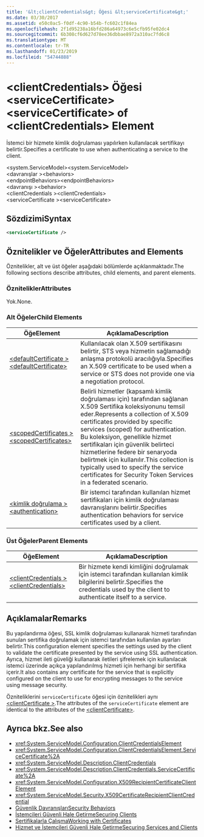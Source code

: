 ```yaml
---
title: '&lt;clientCredentials&gt; Öğesi &lt;serviceCertificate&gt;'
ms.date: 03/30/2017
ms.assetid: e50c0ac5-f0df-4c90-b54b-fc602c1f84ea
ms.openlocfilehash: 2f1d95238a16bfd286a64973c6e5cfb95fe02dc4
ms.sourcegitcommit: 6b308cf6d627d78ee36dbbae8972a310ac7fd6c8
ms.translationtype: MT
ms.contentlocale: tr-TR
ms.lasthandoff: 01/23/2019
ms.locfileid: "54744888"
---
```

# <a name="ltservicecertificategt-of-ltclientcredentialsgt-element"></a><span data-ttu-id="3c1f0-102">&lt;clientCredentials&gt; Öğesi &lt;serviceCertificate&gt;</span><span class="sxs-lookup"><span data-stu-id="3c1f0-102">&lt;serviceCertificate&gt; of &lt;clientCredentials&gt; Element</span></span>
<span data-ttu-id="3c1f0-103">İstemci bir hizmete kimlik doğrulaması yapılırken kullanılacak sertifikayı belirtir.</span><span class="sxs-lookup"><span data-stu-id="3c1f0-103">Specifies a certificate to use when authenticating a service to the client.</span></span>  
  
 <span data-ttu-id="3c1f0-104">\<system.ServiceModel></span><span class="sxs-lookup"><span data-stu-id="3c1f0-104">\<system.ServiceModel></span></span>  
<span data-ttu-id="3c1f0-105">\<davranışlar ></span><span class="sxs-lookup"><span data-stu-id="3c1f0-105">\<behaviors></span></span>  
<span data-ttu-id="3c1f0-106">\<endpointBehaviors></span><span class="sxs-lookup"><span data-stu-id="3c1f0-106">\<endpointBehaviors></span></span>  
<span data-ttu-id="3c1f0-107">\<davranışı ></span><span class="sxs-lookup"><span data-stu-id="3c1f0-107">\<behavior></span></span>  
<span data-ttu-id="3c1f0-108">\<clientCredentials ></span><span class="sxs-lookup"><span data-stu-id="3c1f0-108">\<clientCredentials></span></span>  
<span data-ttu-id="3c1f0-109">\<serviceCertificate ></span><span class="sxs-lookup"><span data-stu-id="3c1f0-109">\<serviceCertificate></span></span>  
  
## <a name="syntax"></a><span data-ttu-id="3c1f0-110">Sözdizimi</span><span class="sxs-lookup"><span data-stu-id="3c1f0-110">Syntax</span></span>  
  
```xml  
<serviceCertificate />
```  
  
## <a name="attributes-and-elements"></a><span data-ttu-id="3c1f0-111">Öznitelikler ve Öğeler</span><span class="sxs-lookup"><span data-stu-id="3c1f0-111">Attributes and Elements</span></span>  
 <span data-ttu-id="3c1f0-112">Öznitelikler, alt ve üst öğeler aşağıdaki bölümlerde açıklanmaktadır.</span><span class="sxs-lookup"><span data-stu-id="3c1f0-112">The following sections describe attributes, child elements, and parent elements.</span></span>  
  
### <a name="attributes"></a><span data-ttu-id="3c1f0-113">Öznitelikler</span><span class="sxs-lookup"><span data-stu-id="3c1f0-113">Attributes</span></span>  
 <span data-ttu-id="3c1f0-114">Yok.</span><span class="sxs-lookup"><span data-stu-id="3c1f0-114">None.</span></span>  
  
### <a name="child-elements"></a><span data-ttu-id="3c1f0-115">Alt Öğeler</span><span class="sxs-lookup"><span data-stu-id="3c1f0-115">Child Elements</span></span>  
  
|<span data-ttu-id="3c1f0-116">Öğe</span><span class="sxs-lookup"><span data-stu-id="3c1f0-116">Element</span></span>|<span data-ttu-id="3c1f0-117">Açıklama</span><span class="sxs-lookup"><span data-stu-id="3c1f0-117">Description</span></span>|  
|-------------|-----------------|  
|[<span data-ttu-id="3c1f0-118">\<defaultCertificate ></span><span class="sxs-lookup"><span data-stu-id="3c1f0-118">\<defaultCertificate></span></span>](../../../../../docs/framework/configure-apps/file-schema/wcf/defaultcertificate-element.md)|<span data-ttu-id="3c1f0-119">Kullanılacak olan X.509 sertifikasını belirtir, STS veya hizmetin sağlamadığı anlaşma protokolü aracılığıyla.</span><span class="sxs-lookup"><span data-stu-id="3c1f0-119">Specifies an X.509 certificate to be used when a service or STS does not provide one via a negotiation protocol.</span></span>|  
|[<span data-ttu-id="3c1f0-120">\<scopedCertificates ></span><span class="sxs-lookup"><span data-stu-id="3c1f0-120">\<scopedCertificates></span></span>](../../../../../docs/framework/configure-apps/file-schema/wcf/scopedcertificates-element.md)|<span data-ttu-id="3c1f0-121">Belirli hizmetler (kapsamlı kimlik doğrulaması için) tarafından sağlanan X.509 Sertifika koleksiyonunu temsil eder.</span><span class="sxs-lookup"><span data-stu-id="3c1f0-121">Represents a collection of X.509 certificates provided by specific services (scoped) for authentication.</span></span> <span data-ttu-id="3c1f0-122">Bu koleksiyon, genellikle hizmet sertifikaları için güvenlik belirteci hizmetlerine federe bir senaryoda belirtmek için kullanılır.</span><span class="sxs-lookup"><span data-stu-id="3c1f0-122">This collection is typically used to specify the service certificates for Security Token Services in a federated scenario.</span></span>|  
|[<span data-ttu-id="3c1f0-123">\<kimlik doğrulama ></span><span class="sxs-lookup"><span data-stu-id="3c1f0-123">\<authentication></span></span>](../../../../../docs/framework/configure-apps/file-schema/wcf/authentication-of-servicecertificate-element.md)|<span data-ttu-id="3c1f0-124">Bir istemci tarafından kullanılan hizmet sertifikaları için kimlik doğrulaması davranışlarını belirtir.</span><span class="sxs-lookup"><span data-stu-id="3c1f0-124">Specifies authentication behaviors for service certificates used by a client.</span></span>|  
  
### <a name="parent-elements"></a><span data-ttu-id="3c1f0-125">Üst Öğeler</span><span class="sxs-lookup"><span data-stu-id="3c1f0-125">Parent Elements</span></span>  
  
|<span data-ttu-id="3c1f0-126">Öğe</span><span class="sxs-lookup"><span data-stu-id="3c1f0-126">Element</span></span>|<span data-ttu-id="3c1f0-127">Açıklama</span><span class="sxs-lookup"><span data-stu-id="3c1f0-127">Description</span></span>|  
|-------------|-----------------|  
|[<span data-ttu-id="3c1f0-128">\<clientCredentials ></span><span class="sxs-lookup"><span data-stu-id="3c1f0-128">\<clientCredentials></span></span>](../../../../../docs/framework/configure-apps/file-schema/wcf/clientcredentials.md)|<span data-ttu-id="3c1f0-129">Bir hizmete kendi kimliğini doğrulamak için istemci tarafından kullanılan kimlik bilgilerini belirtir.</span><span class="sxs-lookup"><span data-stu-id="3c1f0-129">Specifies the credentials used by the client to authenticate itself to a service.</span></span>|  
  
## <a name="remarks"></a><span data-ttu-id="3c1f0-130">Açıklamalar</span><span class="sxs-lookup"><span data-stu-id="3c1f0-130">Remarks</span></span>  
 <span data-ttu-id="3c1f0-131">Bu yapılandırma öğesi, SSL kimlik doğrulaması kullanarak hizmeti tarafından sunulan sertifika doğrulamak için istemci tarafından kullanılan ayarları belirtir.</span><span class="sxs-lookup"><span data-stu-id="3c1f0-131">This configuration element specifies the settings used by the client to validate the certificate presented by the service using SSL authentication.</span></span> <span data-ttu-id="3c1f0-132">Ayrıca, hizmet ileti güveliği kullanarak iletileri şifrelemek için kullanılacak istemci üzerinde açıkça yapılandırılmış hizmeti için herhangi bir sertifika içerir.</span><span class="sxs-lookup"><span data-stu-id="3c1f0-132">It also contains any certificate for the service that is explicitly configured on the client to use for encrypting messages to the service using message security.</span></span>  
  
 <span data-ttu-id="3c1f0-133">Özniteliklerini `serviceCertificate` öğesi için öznitelikleri aynı [ \<clientCertificate >](../../../../../docs/framework/configure-apps/file-schema/wcf/clientcertificate-of-clientcredentials-element.md).</span><span class="sxs-lookup"><span data-stu-id="3c1f0-133">The attributes of the `serviceCertificate` element are identical to the attributes of the [\<clientCertificate>](../../../../../docs/framework/configure-apps/file-schema/wcf/clientcertificate-of-clientcredentials-element.md).</span></span>  
  
## <a name="see-also"></a><span data-ttu-id="3c1f0-134">Ayrıca bkz.</span><span class="sxs-lookup"><span data-stu-id="3c1f0-134">See also</span></span>
- <xref:System.ServiceModel.Configuration.ClientCredentialsElement>
- <xref:System.ServiceModel.Configuration.ClientCredentialsElement.ServiceCertificate%2A>
- <xref:System.ServiceModel.Description.ClientCredentials>
- <xref:System.ServiceModel.Description.ClientCredentials.ServiceCertificate%2A>
- <xref:System.ServiceModel.Configuration.X509RecipientCertificateClientElement>
- <xref:System.ServiceModel.Security.X509CertificateRecipientClientCredential>
- [<span data-ttu-id="3c1f0-135">Güvenlik Davranışları</span><span class="sxs-lookup"><span data-stu-id="3c1f0-135">Security Behaviors</span></span>](../../../../../docs/framework/wcf/feature-details/security-behaviors-in-wcf.md)
- [<span data-ttu-id="3c1f0-136">İstemcileri Güvenli Hale Getirme</span><span class="sxs-lookup"><span data-stu-id="3c1f0-136">Securing Clients</span></span>](../../../../../docs/framework/wcf/securing-clients.md)
- [<span data-ttu-id="3c1f0-137">Sertifikalarla Çalışma</span><span class="sxs-lookup"><span data-stu-id="3c1f0-137">Working with Certificates</span></span>](../../../../../docs/framework/wcf/feature-details/working-with-certificates.md)
- [<span data-ttu-id="3c1f0-138">Hizmet ve İstemcileri Güvenli Hale Getirme</span><span class="sxs-lookup"><span data-stu-id="3c1f0-138">Securing Services and Clients</span></span>](../../../../../docs/framework/wcf/feature-details/securing-services-and-clients.md)
